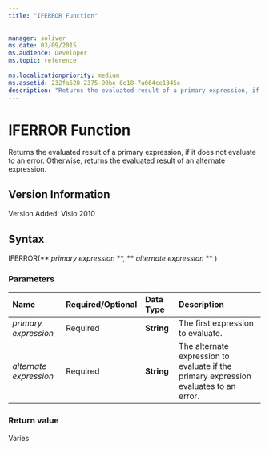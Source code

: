 ```yaml
---
title: "IFERROR Function"
 
 
manager: soliver
ms.date: 03/09/2015
ms.audience: Developer
ms.topic: reference
 
ms.localizationpriority: medium
ms.assetid: 232fa528-2375-90be-8e18-7a064ce1345e
description: "Returns the evaluated result of a primary expression, if it does not evaluate to an error. Otherwise, returns the evaluated result of an alternate expression."
---
```


# IFERROR Function

Returns the evaluated result of a primary expression, if it does not evaluate to an error. Otherwise, returns the evaluated result of an alternate expression.
  
## Version Information

Version Added: Visio 2010 
  
## Syntax

IFERROR(** *primary expression* **, ** *alternate expression* ** ) 
  
### Parameters

|**Name**|**Required/Optional**|**Data Type**|**Description**|
|:-----|:-----|:-----|:-----|
| _primary expression_ <br/> |Required  <br/> |**String** <br/> |The first expression to evaluate.  <br/> |
| _alternate expression_ <br/> |Required  <br/> |**String** <br/> |The alternate expression to evaluate if the primary expression evaluates to an error.  <br/> |
   
### Return value

Varies
  

